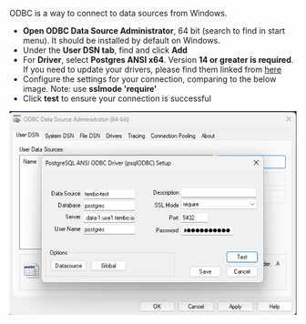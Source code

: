ODBC is a way to connect to data sources from Windows.

- **Open ODBC Data Source Administrator**, 64 bit (search to find in start menu). It should be installed by default on Windows.
- Under the **User DSN tab**, find and click **Add**
- For **Driver**, select **Postgres ANSI x64**. Version **14 or greater is required**. If you need to update your drivers, please find them linked from [here](https://odbc.postgresql.org/)
- Configure the settings for your connection, comparing to the below image. Note: use **sslmode 'require'**
- Click **test** to ensure your connection is successful

![odbc.png](./odbc.png)

